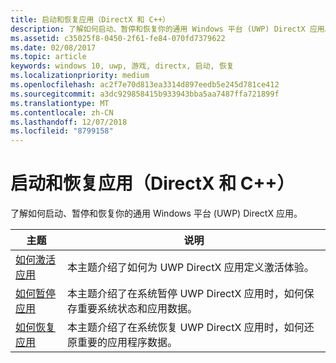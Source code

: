 ```yaml
---
title: 启动和恢复应用（DirectX 和 C++）
description: 了解如何启动、暂停和恢复你的通用 Windows 平台 (UWP) DirectX 应用。
ms.assetid: c35025f8-0450-2f61-fe84-070fd7379622
ms.date: 02/08/2017
ms.topic: article
keywords: windows 10, uwp, 游戏, directx, 启动, 恢复
ms.localizationpriority: medium
ms.openlocfilehash: ac2f7e70d813ea3314d897eedb5e245d781ce412
ms.sourcegitcommit: a3dc929858415b933943bba5aa7487ffa721899f
ms.translationtype: MT
ms.contentlocale: zh-CN
ms.lasthandoff: 12/07/2018
ms.locfileid: "8799158"
---
```

# <a name="launching-and-resuming-apps-directx-and-c"></a>启动和恢复应用（DirectX 和 C++）



了解如何启动、暂停和恢复你的通用 Windows 平台 (UWP) DirectX 应用。

| 主题 | 说明 |
|---------------------------------------------------------------------|-----------------------------------------------------------------------------------------------------------------|
| [如何激活应用](how-to-activate-an-app-directx-and-cpp.md) | 本主题介绍了如何为 UWP DirectX 应用定义激活体验。 |
| [如何暂停应用](how-to-suspend-an-app-directx-and-cpp.md) | 本主题介绍了在系统暂停 UWP DirectX 应用时，如何保存重要系统状态和应用数据。 |
| [如何恢复应用](how-to-resume-an-app-directx-and-cpp.md) | 本主题介绍了在系统恢复 UWP DirectX 应用时，如何还原重要的应用程序数据。 |
 

 

 




